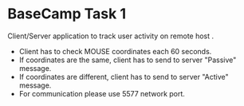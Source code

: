 # BaseCamp Task 1
Client/Server application to track user activity on remote host .
- Client has to check MOUSE coordinates each 60 seconds.
- If coordinates are the same, client has to send to server "Passive" message.
- If coordinates are different, client has to send to server "Active" message.
- For communication please use 5577 network port.